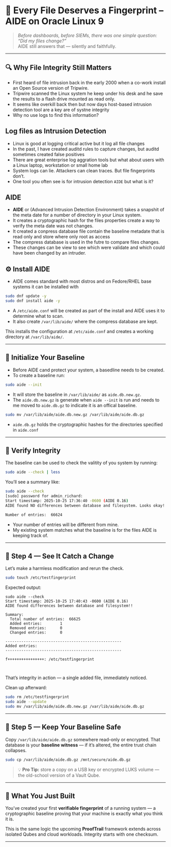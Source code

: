 # 🧱 Every File Deserves a Fingerprint – AIDE on Oracle Linux 9

> *Before dashboards, before SIEMs, there was one simple question:  
> “Did my files change?”*  
> AIDE still answers that — silently and faithfully.

---

## 🔍 Why File Integrity Still Matters
- First heard of file intrusion back in the early 2000 when a co-work install an Open Source version of Tripwire.
- Tripwire scanned the Linux system he keep under his desk and he save the results to a flash drive mounted as read only.
- It seems like overkill back then but now days host-based intrusion detection tool are a key are of systne integrity
- Why no use logs to find this information?

## Log files as Intrusion Detection 
- Linux is good at logging critical active but it log all file changes
- In the past, I have created auditd rules to capture changes, but auditd sometimes created false positives
- There are great enterprise log aggration tools but what about users with a Linux laptop, workstation or small home lab
- System logs can lie. Attackers can clean traces. But file fingerprints don’t.  
- One tool you often see is for intrusion detection `AIDE` but what is it?

## AIDE
- **AIDE** or (Advanced Intrusion Detection Environment) takes a snapshit of the meta date for a number of directory in your Linux system.
- It creates a cryptographic hash for the files properties  create a way to verify the meta date was not changes.
- It created a conpress database file contain the baseline metadate that is read only and store where only root as access
- The compress database is used in the futre to compare files changes.
- These changes can be view to see which were validate and which could have been changed by an intruder.

## ⚙️  Install AIDE
- AIDE comes standard with most distros and on Fedore/RHEL base systems it can be installed with

```bash
sudo dnf update -y
sudo dnf install aide -y
````
- A `/etc/aide.conf` will be created as part of the install and AIDE uses it to determine what to scan.
- It also create `/var/lib/aide/` where the compress database are kept.


This installs the configuration at `/etc/aide.conf`
and creates a working directory at `/var/lib/aide/`.

---

## 🧩 Initialize Your Baseline
- Before AIDE cand protect your system, a basedline needs to be created.
- To create a baseline run:
```bash
sudo aide --init
```

- It will store the baseline in  `/var/lib/aide/` as `aide.db.new.gz`.
- The `aide.db.new.gz` is generate when `aide --init` is run and needs to me moved to `aide.db.gz` to indicate it is an offical baseline.

```bash
sudo mv /var/lib/aide/aide.db.new.gz /var/lib/aide/aide.db.gz
```
- `aide.db.gz`  holds the cryptographic hashes for the directories specified in `aide.conf`

---

## 🔎 Verify Integrity

The baseline can be used to check the valitity of you system by running:

```bash
sudo aide --check | less
```

You’ll see a summary like:

```bash
sudo aide --check
[sudo] password for admin_richard: 
Start timestamp: 2025-10-25 17:36:40 -0600 (AIDE 0.16)
AIDE found NO differences between database and filesystem. Looks okay!!

Number of entries:	66624
```
- Your number of entries will be different from mine.
- My existing system matches what the baseline is for the files AIDE is keeping track of.


---

## 🧪 Step 4 — See It Catch a Change

Let’s make a harmless modification and rerun the check.

```bash
sudo touch /etc/testfingerprint
```

Expected output:

```
sudo aide --check 
Start timestamp: 2025-10-25 17:40:43 -0600 (AIDE 0.16)
AIDE found differences between database and filesystem!!

Summary:
  Total number of entries:	66625
  Added entries:		1
  Removed entries:		0
  Changed entries:		0

---------------------------------------------------
Added entries:
---------------------------------------------------

f++++++++++++++++: /etc/testfingerprint



```

That’s integrity in action — a single added file, immediately noticed.

Clean up afterward:

```bash
sudo rm /etc/testfingerprint
sudo aide --update
sudo mv /var/lib/aide/aide.db.new.gz /var/lib/aide/aide.db.gz
```

---

## 🧠 Step 5 — Keep Your Baseline Safe

Copy `/var/lib/aide/aide.db.gz` somewhere read-only or encrypted.
That database is your **baseline witness** — if it’s altered, the entire trust chain collapses.

```bash
sudo cp /var/lib/aide/aide.db.gz /mnt/secure/aide.db.gz
```

> 💡 **Pro Tip:** store a copy on a USB key or encrypted LUKS volume — the old-school version of a Vault Qube.

---

## 🧭 What You Just Built

You’ve created your first **verifiable fingerprint** of a running system —
a cryptographic baseline proving that your machine is exactly what you think it is.

This is the same logic the upcoming **ProofTrail** framework extends across isolated Qubes and cloud workloads.
Integrity starts with one checksum.

---
